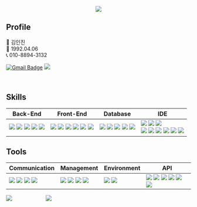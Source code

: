 <div align=center>
  <img src="https://capsule-render.vercel.app/api?type=slice&color=auto&height=200&text=Hi%20there👋&fontAlign=70&rotate=13&fontAlignY=25&desc=injin's%20GitHub&descAlign=70.&descAlignY=44"/>
</div>


## Profile
👩 김인진 <br>
👶 1992.04.06 <br>
📞 010-8894-3132 <br>

[![Gmail Badge](https://img.shields.io/badge/Gmail-d14836?style=flat-square&logo=Gmail&logoColor=white&link=mailto:injin0318@gmail.com)](mailto:injin0318@gmail.com) <span><a href="https://www.notion.so/616157e577c54c20a04f242238e67801"><img src="https://img.shields.io/badge/Notion-00000?style=round-square&logo=Notion&logoColor=black"/></span></a>



<br>

## Skills

| Back-End | Front-End | Database | IDE |
| --- | --- | --- | --- |
|  <span><img src="https://img.shields.io/badge/JAVA-%23ED8B00.svg?style=for-the-badge&logo=JAVA&logoColor=white&style=Flat"/></span> <span><img src="https://img.shields.io/badge/-JSP-red"/></span> <span><img src="https://img.shields.io/badge/Spring-%236DB33F.svg?style=Flat&logo=spring&logoColor=white"/></span> <span><img src="https://img.shields.io/badge/SpringBoot-%230ABF53.svg?style=Flat&logo=springboot&logoColor=white"/></span> <span><img src="https://img.shields.io/badge/JSON-00000?style=round-square&logo=JSON&logoColor=black"/></span> | <span><img src="https://img.shields.io/badge/JavaScript-F7DF1E?style=round-square&logo=JavaScript&logoColor=black"/></span> <span><img src="https://img.shields.io/badge/jQuery-0769AD?style=round-square&logo=jQuery&logoColor=black"/></span> <span><img src="https://img.shields.io/badge/jqGrid-00148C?style=round-square&logo=jqGrid&logoColor=white"/></span> <span><img src="https://img.shields.io/badge/HTML-E34F26?style=round-square&logo=HTML5&logoColor=black"/></span> <span><img src="https://img.shields.io/badge/CSS-1572B6?style=round-square&logo=CSS3&logoColor=black"/></span> <span><img src="https://img.shields.io/badge/ThymeLeaf-005F0F?style=round-square&logo=ThymeLeaf&logoColor=black"/></span> | <span><img src="https://img.shields.io/badge/Oracle-9F1D20.svg?style=round-square&logo=mysql&logoColor=white"/></span> <span><img src="https://img.shields.io/badge/Tibero-00CCBC.svg?style=round-square&logo=Tibero&logoColor=white"/></span> <span><img src="https://img.shields.io/badge/MySQL-%2300f.svg?style=round-square&logo=mysql&logoColor=white"/></span> <span><img src="https://img.shields.io/badge/MariaDB-1F305F?style=round-square&logo=mariadb&logoColor=white"/></span> <span><img src="https://img.shields.io/badge/PostgreSQL-4169E1.svg?style=round-square&logo=PostgreSQL&logoColor=white"/></span> | <span><img src="https://img.shields.io/badge/Eclipse-2C2255.svg?style=round-square&logo=Eclipse&logoColor=white"/></span> <span><img src="https://img.shields.io/badge/Egov-003366.svg?style=round-square&logo=Egov&logoColor=white"/></span> <span><img src="https://img.shields.io/badge/Visual Studio Code-007ACC.svg?style=round-square&logo=Visual Studio Code&logoColor=white"/></span> <br> <span><img src="https://img.shields.io/badge/IntelliJ-000000.svg?style=round-square&logo=IntelliJ IDEA&logoColor=white"/></span> <span><img src="https://img.shields.io/badge/-DBeaver-brightgreen"/></span> <span><img src="https://img.shields.io/badge/tbAdmin-3A75BD.svg?style=round-square&logo=tbAdmin&logoColor=white"/></span> <span><img src="https://img.shields.io/badge/pgAdmin-CC6699.svg?style=round-square&logo=tbAdmin&logoColor=white"/></span> <span><img src="https://img.shields.io/badge/Sourcetree-0052CC.svg?style=round-square&logo=Sourcetree&logoColor=white"/></span> <span><img src="https://img.shields.io/badge/Postman-FF6C37.svg?style=round-square&logo=Postman&logoColor=white"/></span> |


## Tools

| Communication | Management | Environment | API |
| --- | --- | --- | --- |
| <span><img src="https://img.shields.io/badge/Slack-4A154B.svg?style=round-square&logo=Slack&logoColor=white"/></span> <span><img src="https://img.shields.io/badge/Discord-5865F2?style=round-square&logo=Discord&logoColor=black"/></span> <span><img src="https://img.shields.io/badge/figma-%23F24E1E.svg?style=Flat&logo=figma&logoColor=white"/></span> <span><img src="https://img.shields.io/badge/Zoom-2D8CFF?style=Flat&logo=zoom&logoColor=white"/></span> | <span><img src="https://img.shields.io/badge/Git-F05032?style=round-square&logo=Git&logoColor=black"/></span> <span><img src="https://img.shields.io/badge/GitHub-181717?style=round-square&logo=GitHub&logoColor=black"/></span> <span><img src="https://img.shields.io/badge/Gradle-02303A?style=round-square&logo=Gradle&logoColor=black"/></span> <span><img src="https://img.shields.io/badge/Apache%20Maven-C71A36?style=Flat&logo=Apache%20Maven&logoColor=white"/></span> | <span><img src="https://img.shields.io/badge/JUnit5-25A162?style=Flat&logo=JUnit5&logoColor=white"/></span> <span><img src="https://img.shields.io/badge/Apache%20Tomcat-%23F8DC75.svg?style=Flat&logo=apache-tomcat&logoColor=black" /></span> | <span><img src="https://img.shields.io/badge/-JDBC-blue"/>  <span><img src="https://img.shields.io/badge/-SMTP GAMIL-red"/></span> <span><img src="https://img.shields.io/badge/-KAKAO login-yellow"/></span> <span><img src="https://img.shields.io/badge/-naver login-brightgreen"/></span> <span><img src="https://img.shields.io/badge/-GOOGLE OCR-orange"/></span> <span><img src="https://img.shields.io/badge/-REST-green"/> |





<div align=left>
<img src="https://github-readme-stats.vercel.app/api?username=INgenious-with&theme=dracula">
      
<img src="https://github-readme-stats.vercel.app/api/top-langs/?username=INgenious-with&layout=compact&theme=omni">
</div>
<br>
